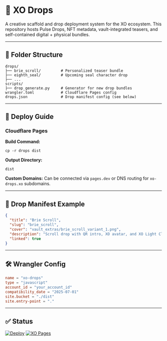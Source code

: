 


# 🧪 XO Drops

A creative scaffold and drop deployment system for the XO ecosystem. This repository hosts Pulse Drops, NFT metadata, vault-integrated teasers, and self-contained digital + physical bundles.

---

## 📁 Folder Structure

```
drops/
├── brie_scroll/         # Personalized teaser bundle
├── eighth_seal/         # Upcoming seal character drop
├── ...
scripts/
├── drop_generate.py     # Generator for new drop bundles
wrangler.toml            # Cloudflare Pages config
drops.json               # Drop manifest config (see below)
```

---

## 🚀 Deploy Guide

### Cloudflare Pages

**Build Command:**
```
cp -r drops dist
```

**Output Directory:**
```
dist
```

**Custom Domains:**
Can be connected via `pages.dev` or DNS routing for `xo-drops.xo` subdomains.

---

## 🎯 Drop Manifest Example

```json
{
  "title": "Brie Scroll",
  "slug": "brie_scroll",
  "cover": "vault_extras/brie_scroll_variant_1.png",
  "description": "Scroll drop with QR intro, XO avatar, and XO Light Client app.",
  "linked": true
}
```

---

## 🛠️ Wrangler Config

```toml
name = "xo-drops"
type = "javascript"
account_id = "your_account_id"
compatibility_date = "2025-07-01"
site.bucket = "./dist"
site.entry-point = "."
```

---

## ✅ Status

[![Deploy](https://img.shields.io/github/actions/workflow/status/xo-verses/xo-drops/deploy.yml)](https://github.com/xo-verses/xo-drops/actions)
[![XO Pages](https://img.shields.io/badge/pages-live-green)](https://xo-drops.pages.dev)
